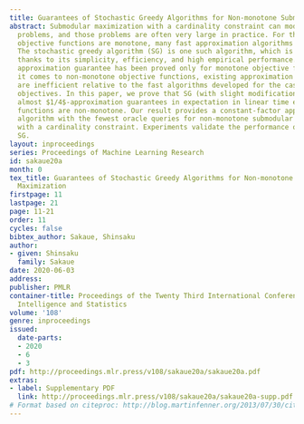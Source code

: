 ```yaml
---
title: Guarantees of Stochastic Greedy Algorithms for Non-monotone Submodular Maximization
abstract: Submodular maximization with a cardinality constraint can model various
  problems, and those problems are often very large in practice. For the case where
  objective functions are monotone, many fast approximation algorithms have been developed.
  The stochastic greedy algorithm (SG) is one such algorithm, which is widely used
  thanks to its simplicity, efficiency, and high empirical performance. However, its
  approximation guarantee has been proved only for monotone objective functions. When
  it comes to non-monotone objective functions, existing approximation algorithms
  are inefficient relative to the fast algorithms developed for the case of monotone
  objectives. In this paper, we prove that SG (with slight modification) can achieve
  almost $1/4$-approximation guarantees in expectation in linear time even if objective
  functions are non-monotone. Our result provides a constant-factor approximation
  algorithm with the fewest oracle queries for non-monotone submodular maximization
  with a cardinality constraint. Experiments validate the performance of (modified)
  SG.
layout: inproceedings
series: Proceedings of Machine Learning Research
id: sakaue20a
month: 0
tex_title: Guarantees of Stochastic Greedy Algorithms for Non-monotone Submodular
  Maximization
firstpage: 11
lastpage: 21
page: 11-21
order: 11
cycles: false
bibtex_author: Sakaue, Shinsaku
author:
- given: Shinsaku
  family: Sakaue
date: 2020-06-03
address: 
publisher: PMLR
container-title: Proceedings of the Twenty Third International Conference on Artificial
  Intelligence and Statistics
volume: '108'
genre: inproceedings
issued:
  date-parts:
  - 2020
  - 6
  - 3
pdf: http://proceedings.mlr.press/v108/sakaue20a/sakaue20a.pdf
extras:
- label: Supplementary PDF
  link: http://proceedings.mlr.press/v108/sakaue20a/sakaue20a-supp.pdf
# Format based on citeproc: http://blog.martinfenner.org/2013/07/30/citeproc-yaml-for-bibliographies/
---
```

